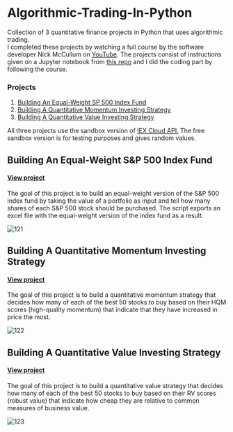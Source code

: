 # Algorithmic-Trading-In-Python

Collection of 3 quantitative finance projects in Python that uses algorithmic trading.  
I completed these projects by watching a full course by the software developer Nick McCullum on 
[YouTube](https://youtu.be/xfzGZB4HhEE).
The projects consist of instructions given on a Jupyter notebook from 
[this repo](https://github.com/nickmccullum/algorithmic-trading-python)
and I did the coding part by following the course.

### Projects
1. [Building An Equal-Weight SP 500 Index Fund](https://github.com/cengizozel/algorithmic-trading-in-python#building-an-equal-weight-sp-500-index-fund)
2. [Building A Quantitative Momentum Investing Strategy](https://github.com/cengizozel/algorithmic-trading-in-python#building-a-quantitative-momentum-investing-strategy)
3. [Building A Quantitative Value Investing Strategy](https://github.com/cengizozel/algorithmic-trading-in-python#building-a-quantitative-value-investing-strategy)

All three projects use the sandbox version of 
[IEX Cloud API.](https://iexcloud.io/docs/api/)
The free sandbox version is for testing purposes and gives random values.

## Building An Equal-Weight S&P 500 Index Fund
#### [View project](https://github.com/cengizozel/Algorithmic-Trading-In-Python/blob/main/Projects/1%20-%20Building%20An%20Equal-Weight%20S%26P%20500%20Index%20Fund/001_equal_weight_S%26P_500.ipynb)
The goal of this project is to build an equal-weight version of the S&P 500 index fund by taking the value of a portfolio as input and tell how many shares of each S&P 500 stock should be purchased. The script exports an excel file with the equal-weight version of the index fund as a result.

![121](https://user-images.githubusercontent.com/60388555/105229513-0e385f80-5b32-11eb-890b-77d11e34c656.PNG)

## Building A Quantitative Momentum Investing Strategy
#### [View project](https://github.com/cengizozel/Algorithmic-Trading-In-Python/blob/main/Projects/2%20-%20Building%20A%20Quantitative%20Momentum%20Investing%20Strategy/002_quantitative_momentum_strategy.ipynb)
The goal of this project is to build a quantitative momentum strategy that decides how many of each of the best 50 stocks to buy based on their HQM scores (high-quality momentum) that indicate that they have increased in price the most.

![122](https://user-images.githubusercontent.com/60388555/105230527-7471b200-5b33-11eb-90a6-eb62679c96d8.PNG)

## Building A Quantitative Value Investing Strategy
#### [View project](https://github.com/cengizozel/Algorithmic-Trading-In-Python/blob/main/Projects/3%20-%20Building%20A%20Quantitative%20Value%20Investing%20Strategy/003_quantitative_value_strategy.ipynb)
The goal of this project is to build a quantitative value strategy that decides how many of each of the best 50 stocks to buy based on their RV scores (robust value) that indicate how cheap they are relative to common measures of business value.

![123](https://user-images.githubusercontent.com/60388555/105230806-e77b2880-5b33-11eb-9b37-d1190f8623d5.PNG)
